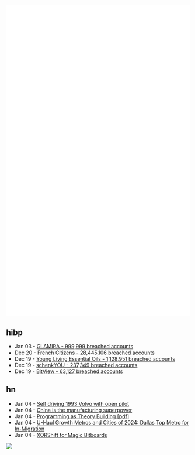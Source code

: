 ![Metrics](https://raw.githubusercontent.com/phixion/phixion/master/metrics.svg)

## hibp

<!--
for https://github.com/phixion/phixion/blob/main/.github/workflows/feeds.yml
-->
<!--START_SECTION:haveibeenpwnd-->
- Jan 03 - [GLAMIRA - 999,999 breached accounts](https://haveibeenpwned.com/PwnedWebsites#GLAMIRA)
- Dec 20 - [French Citizens - 28,445,106 breached accounts](https://haveibeenpwned.com/PwnedWebsites#FrenchCitizens)
- Dec 19 - [Young Living Essential Oils - 1,128,951 breached accounts](https://haveibeenpwned.com/PwnedWebsites#YoungLivingEssentialOils)
- Dec 19 - [schenkYOU - 237,349 breached accounts](https://haveibeenpwned.com/PwnedWebsites#schenkYOU)
- Dec 19 - [BitView - 63,127 breached accounts](https://haveibeenpwned.com/PwnedWebsites#BitView)
<!--END_SECTION:haveibeenpwnd-->

## hn

<!--
for https://github.com/phixion/phixion/blob/main/.github/workflows/feeds.yml
-->
<!--START_SECTION:hn-->
- Jan 04 - [Self driving 1993 Volvo with open pilot](https://practicapp.com/carbagepilot-part1/)
- Jan 04 - [China is the manufacturing superpower](https://cepr.org/voxeu/columns/china-worlds-sole-manufacturing-superpower-line-sketch-rise)
- Jan 04 - [Programming as Theory Building [pdf]](https://pages.cs.wisc.edu/~remzi/Naur.pdf)
- Jan 04 - [U-Haul Growth Metros and Cities of 2024: Dallas Top Metro for In-Migration](https://www.uhaul.com/Articles/About/U-Haul-Growth-Metros-And-Cities-Of-2024-Dallas-Top-Metro-for-IN-Migration-33084/)
- Jan 04 - [XORShift for Magic Bitboards](https://www.strydr.net/articles/devlog-0x1)
<!--END_SECTION:hn-->

<!--
for https://yhype.me
-->
![](https://hit.yhype.me/github/profile?user_id=13013670)
